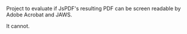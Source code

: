 Project to evaluate if JsPDF's resulting PDF can be screen readable by Adobe Acrobat and JAWS.

It cannot. 